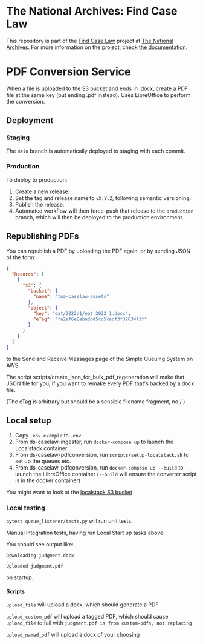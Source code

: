 # The National Archives: Find Case Law

This repository is part of the [Find Case Law](https://caselaw.nationalarchives.gov.uk/) project at [The National Archives](https://www.nationalarchives.gov.uk/). For more information on the project, check [the documentation](https://github.com/nationalarchives/ds-find-caselaw-docs).

# PDF Conversion Service

When a file is uploaded to the S3 bucket and ends in .docx, create a PDF file at the same key (but ending .pdf instead).
Uses LibreOffice to perform the conversion.

## Deployment

### Staging

The `main` branch is automatically deployed to staging with each commit.

### Production

To deploy to production:

1. Create a [new release](https://github.com/nationalarchives/ds-caselaw-pdf-conversion/releases).
2. Set the tag and release name to `vX.Y.Z`, following semantic versioning.
3. Publish the release.
4. Automated workflow will then force-push that release to the `production` branch, which will then be deployed to
   the production environment.

## Republishing PDFs

You can republish a PDF by uploading the PDF again, or by sending JSON of the form:

```json
{
  "Records": [
    {
      "s3": {
        "bucket": {
          "name": "tna-caselaw-assets"
        },
        "object": {
          "key": "eat/2022/1/eat_2022_1.docx",
          "eTag": "fa2ef6e8abadbd5cc5cedf3f32834f1f"
        }
      }
    }
  ]
}
```

to the Send and Receive Messages page of the Simple Queuing System on AWS.

The script scripts/create_json_for_bulk_pdf_regeneration will make that JSON
file for you, if you want to remake every PDF that's backed by a docx file.

(The eTag is arbitrary but should be a sensible filename fragment, no / )

## Local setup

1. Copy `.env.example` to `.env`
2. From ds-caselaw-ingester, run `docker-compose up` to launch the Localstack container
3. From ds-caselaw-pdfconversion, run `scripts/setup-localstack.sh` to set up the queues etc.
4. From ds-caselaw-pdfconversion, run `docker-compose up --build` to launch the LibreOffice container
   (`--build` will ensure the converter script is in the docker container)

You might want to look at the [localstack S3 bucket](http://localhost:4566/private-asset-bucket)

### Local testing

`pytest queue_listener/tests.py` will run unit tests.

Manual integration tests, having run Local Start up tasks above:

You should see output like:

```
Downloading judgment.docx
...
Uploaded judgment.pdf
```

on startup.

#### Scripts

`upload_file` will upload a docx, which should generate a PDF

`upload_custom_pdf` will upload a tagged PDF, which should cause `upload_file` to fail with `judgment.pdf is from custom-pdfs, not replacing`

`upload_named_pdf` will upload a docx of your choosing